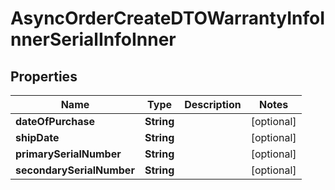 

# AsyncOrderCreateDTOWarrantyInfoInnerSerialInfoInner


## Properties

| Name | Type | Description | Notes |
|------------ | ------------- | ------------- | -------------|
|**dateOfPurchase** | **String** |  |  [optional] |
|**shipDate** | **String** |  |  [optional] |
|**primarySerialNumber** | **String** |  |  [optional] |
|**secondarySerialNumber** | **String** |  |  [optional] |



